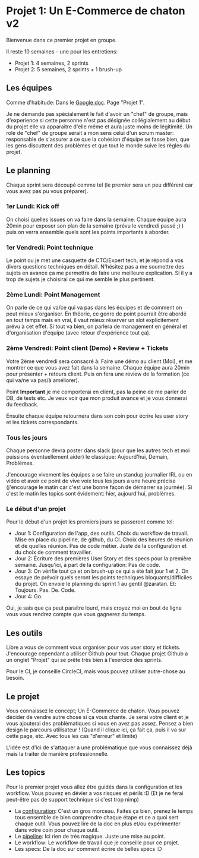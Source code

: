 # Projet 1: Un E-Commerce de chaton v2

Bienvenue dans ce premier projet en groupe.

Il reste 10 semaines - une pour les entretiens:

- Projet 1: 4 semaines, 2 sprints
- Projet 2: 5 semaines, 2 sprints + 1 brush-up

## Les équipes

Comme d'habitude: Dans le [Google doc](https://docs.google.com/spreadsheets/d/1c8EwpxWJ-tP--hGupPMnG4jrtM3Bm9AWl4Q6CAiU-6s/edit?usp=sharing). Page "Projet 1".

Je ne demande pas spécialement le fait d'avoir un "chef" de groupe, mais d'experience si cette personne n'est pas désignée collégialement au début du projet elle va apparaitre d'elle même et aura juste moins de légitimité.
Un role de "chef" de groupe serait a mon sens celui d'un scrum master: responsable de s'assurer a ce que la cohésion d'équipe se fasse bien, que les gens discuttent des problèmes et que tout le monde suive les règles du projet.

## Le planning

Chaque sprint sera découpé comme tel (le premier sera un peu différent car vous avez pas pu vous préparer).

### 1er Lundi: Kick off

On choisi quelles issues on va faire dans la semaine.
Chaque équipe aura 20min pour exposer son plan de la semaine (prévu le vendredi passé ;) ) puis on verra ensemble quels sont les points importants à aborder.

### 1er Vendredi: Point technique

Le point ou je met une casquette de CTO/Expert tech, et je répond a vos divers questions techniques en détail.
N'hésitez pas a me soumettre des sujets en avance ça me permettra de faire une meilleure explication.
Si il y a trop de sujets je choisirai ce qui me semble le plus pertinent.

### 2ème Lundi: Point Management

On parle de ce qui va/ce qui va pas dans les équipes et de comment on peut mieux s'organiser.
En théorie, ce genre de point pourrait être abordé en tout temps mais en vrai, il vaut mieux réserver un slot explicitement prévu à cet effet.
Si tout va bien, on parlera de management en général et d'organisation d'équipe (avec retour d'expérience tout ça).

### 2ème Vendredi: Point client (Demo) + Review + Tickets

Votre 2ème vendredi sera consacré à: Faire une démo au client (Moi), et me montrer ce que vous avez fait dans la semaine.
Chaque équipe aura 20min pour présenter + retours client. Puis on fera une review de la formation (ce qui va/ne va pas/à améliorer).

Point **Important** je me comporterai en client, pas la peine de me parler de DB, de tests etc. Je veux voir que mon produit avance et je vous donnerai du feedback.

Ensuite chaque équipe retournera dans son coin pour écrire les user story et les tickets correspondants.

### Tous les jours

Chaque personne devra poster dans slack (pour que les autres tech et moi puissions éventuellement aider) le classique: Aujourd'hui, Demain, Problèmes.

J'encourage vivement les équipes a se faire un standup journalier IRL ou en vidéo et avoir ce point de vive voix tous les jours a une heure précise (j'encourage le matin car c'est une bonne façon de démarrer sa journée).
Si c'est le matin les topics sont évidement: hier, aujourd'hui, problèmes.

### Le début d'un projet

Pour le début d'un projet les premiers jours se passeront comme tel:

- Jour 1: Configuration de l'app, des outils. Choix du workflow de travail. Mise en place du pipeline, de github, du CI. Choix des heures de réunion et de quelles réunion. Pas de code métier. Juste de la configuration et du choix de comment travailler.
- Jour 2: Écriture des premières User Story et des specs pour la première semaine. Jusqu'ici, à part de la configuration: Pas de code.
- Jour 3: On vérifie tout ça et on brush-up ce qui a été fait jour 1 et 2. On essaye de prévoir quels seront les points techniques bloquants/difficiles du projet. On envoie le planning du sprint 1 au gentil @zaratan. Et: Toujours. Pas. De. Code.
- Jour 4: Go.

Oui, je sais que ça peut paraitre lourd, mais croyez moi en bout de ligne vous vous rendrez compte que vous gagnerez du temps.

## Les outils

Libre a vous de comment vous organiser pour vos user story et tickets.
J'encourage cependant a utiliser Github pour tout.
Chaque projet Github a un onglet "Projet" qui se prête très bien à l'exercice des sprints.

Pour le CI, je conseille CircleCI, mais vous pouvez utiliser autre-chose au besoin.

## Le projet

Vous connaissez le concept; Un E-Commerce de chaton. Vous pouvez décider de vendre autre chose si ça vous chante.
Je serai votre client et je vous ajouterai des problématiques si vous en avez pas assez.
Pensez a bien design le parcours utilisateur ! (Quand il clique ici, ça fait ça, puis il va sur cette page, etc. Avec tous les cas "d'erreur" et limite)

L'idée est d'ici de s'attaquer a une problématique que vous connaissez déjà mais la traiter de manière professionnelle.

## Les topics

Pour le premier projet vous allez être guidés dans la configuration et les workflow. Vous pouvez en dévier a vos risques et périls :D (Et je ne ferai peut-être pas de support technique si c'est trop nimp)

- La [configuration](./configuration/readme.md): C'est un gros morceau. Faites ça bien, prenez le temps tous ensemble de bien comprendre chaque étape et ce a quoi sert chaque outil. Vous pouvez lire de la doc en plus et/ou expérimenter dans votre coin pour chaque outil.
- Le [pipeline](./pipeline/readme.md): Ici rien de très magique. Juste une mise au point.
- Le workflow: Le workflow de travail que je conseille pour ce projet.
- Les specs: De la doc sur comment écrire de belles specs :D
